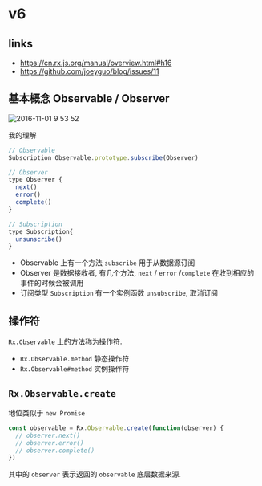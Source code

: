 # v6

## links

- https://cn.rx.js.org/manual/overview.html#h16
- https://github.com/joeyguo/blog/issues/11

## 基本概念 Observable / Observer

![2016-11-01 9 53 52](https://cloud.githubusercontent.com/assets/10385585/19889545/58dababe-a070-11e6-8e54-be78121f9ba1.png)

我的理解

```js
// Observable
Subscription Observable.prototype.subscribe(Observer)

// Observer
type Observer {
  next()
  error()
  complete()
}

// Subscription
type Subscription{
  unsunscribe()
}
```

- Observable 上有一个方法 `subscribe` 用于从数据源订阅
- Observer 是数据接收者, 有几个方法, `next` / `error` /`complete` 在收到相应的事件的时候会被调用
- 订阅类型 `Subscription` 有一个实例函数 `unsubscribe`, 取消订阅

## 操作符

`Rx.Observable` 上的方法称为操作符.

- `Rx.Observable.method` 静态操作符
- `Rx.Observable#method` 实例操作符

## `Rx.Observable.create`

地位类似于 `new Promise`

```js
const observable = Rx.Observable.create(function(observer) {
  // observer.next()
  // observer.error()
  // observer.complete()
})
```

其中的 `observer` 表示返回的 `observable` 底层数据来源.
